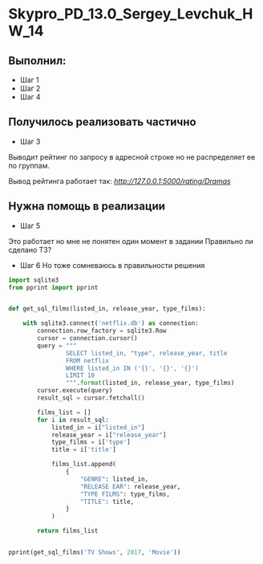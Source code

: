 # Skypro_PD_13.0_Sergey_Levchuk_HW_14

## Выполнил:
   * Шаг 1
   * Шаг 2
   * Шаг 4

## Получилось реализовать частично
   * Шаг 3

Выводит рейтинг по запросу в адресной строке но не распределяет 
ее по группам.

Вывод рейтинга работает так:
*http://127.0.0.1:5000/rating/Dramas*

## Нужна помощь в реализации
   * Шаг 5

Это работает но мне не понятен один момент в задании
Правильно ли сделано ТЗ?

   * Шаг 6
Но тоже сомневаюсь в правильности решения
```python
import sqlite3
from pprint import pprint


def get_sql_films(listed_in, release_year, type_films):

    with sqlite3.connect('netflix.db') as connection:
        connection.row_factory = sqlite3.Row
        cursor = connection.cursor()
        query = """ 
                SELECT listed_in, "type", release_year, title
                FROM netflix
                WHERE listed_in IN ('{}', '{}', '{}')
                LIMIT 10
                """.format(listed_in, release_year, type_films)
        cursor.execute(query)
        result_sql = cursor.fetchall()

        films_list = []
        for i in result_sql:
            listed_in = i["listed_in"]
            release_year = i["release_year"]
            type_films = i['type']
            title = i['title']

            films_list.append(
                {
                    "GENRE": listed_in,
                    "RELEASE EAR": release_year,
                    "TYPE FILMS": type_films,
                    "TITLE": title,
                }
            )

        return films_list


pprint(get_sql_films('TV Shows', 2017, 'Movie'))
```


